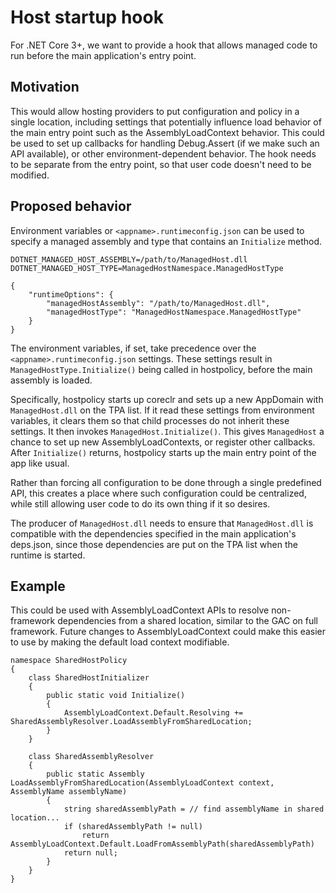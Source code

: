 # Host startup hook

For .NET Core 3+, we want to provide a hook that allows managed code
to run before the main application's entry point.

## Motivation

This would allow hosting providers to put configuration and policy in
a single location, including settings that potentially influence load
behavior of the main entry point such as the AssemblyLoadContext
behavior. This could be used to set up callbacks for handling
Debug.Assert (if we make such an API available), or other
environment-dependent behavior. The hook needs to be separate from the
entry point, so that user code doesn't need to be modified.

## Proposed behavior

Environment variables or `<appname>.runtimeconfig.json` can be used to
specify a managed assembly and type that contains an `Initialize`
method.

```
DOTNET_MANAGED_HOST_ASSEMBLY=/path/to/ManagedHost.dll
DOTNET_MANAGED_HOST_TYPE=ManagedHostNamespace.ManagedHostType
```

```
{
    "runtimeOptions": {
        "managedHostAssembly": "/path/to/ManagedHost.dll",
        "managedHostType": "ManagedHostNamespace.ManagedHostType"
    }
}
```

The environment variables, if set, take precedence over the
`<appname>.runtimeconfig.json` settings. These settings result in
`ManagedHostType.Initialize()` being called in hostpolicy, before the
main assembly is loaded.

Specifically, hostpolicy starts up coreclr and sets up a new AppDomain
with `ManagedHost.dll` on the TPA list. If it read these settings from
environment variables, it clears them so that child processes do not
inherit these settings. It then invokes
`ManagedHost.Initialize()`. This gives `ManagedHost` a chance to set
up new AssemblyLoadContexts, or register other callbacks. After
`Initialize()` returns, hostpolicy starts up the main entry point of
the app like usual.

Rather than forcing all configuration to be done through a single
predefined API, this creates a place where such configuration could be
centralized, while still allowing user code to do its own thing if it
so desires.

The producer of `ManagedHost.dll` needs to ensure that
`ManagedHost.dll` is compatible with the dependencies specified in the
main application's deps.json, since those dependencies are put on the
TPA list when the runtime is started.

## Example

This could be used with AssemblyLoadContext APIs to resolve
non-framework dependencies from a shared location, similar to the GAC
on full framework. Future changes to AssemblyLoadContext could make
this easier to use by making the default load context modifiable.

```
namespace SharedHostPolicy
{
    class SharedHostInitializer
    {
        public static void Initialize()
        {
            AssemblyLoadContext.Default.Resolving += SharedAssemblyResolver.LoadAssemblyFromSharedLocation;
        }
    }

    class SharedAssemblyResolver
    {
        public static Assembly LoadAssemblyFromSharedLocation(AssemblyLoadContext context, AssemblyName assemblyName)
        {
            string sharedAssemblyPath = // find assemblyName in shared location...
            if (sharedAssemblyPath != null)
                return AssemblyLoadContext.Default.LoadFromAssemblyPath(sharedAssemblyPath)
            return null;
        }
    }
}
```